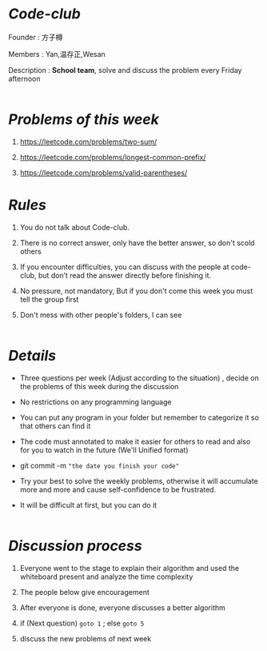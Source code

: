 # <Strong>_Code-club_</Strong>

Founder : 方子樽

Members : Yan,温存正,Wesan

Description : <Strong>School team</Strong>, solve and discuss the problem every Friday afternoon
<br  />
<br  />

# <Strong>_Problems of this week_</Strong>

1. https://leetcode.com/problems/two-sum/

2. https://leetcode.com/problems/longest-common-prefix/

3. https://leetcode.com/problems/valid-parentheses/

# <Strong>_Rules_</Strong>

1. You do not talk about Code-club.

2. There is no correct answer, only have the better answer, so don't scold others

3. If you encounter difficulties, you can discuss with the people at code-club, but don’t read the answer directly before finishing it.

4. No pressure, not mandatory, But if you don't come this week you must tell the group first

5. Don't mess with other people's folders, I can see
   <br  />
   <br  />

# <Strong>_Details_</Strong>

-   Three questions per week (Adjust according to the situation) , decide on the problems of this week during the discussion

-   No restrictions on any programming language

-   You can put any program in your folder but remember to categorize it so that others can find it

-   The code must annotated to make it easier for others to read and also for you to watch in the future (We'll
    Unified format)

-   git commit -m `"the date you finish your code"`

-   Try your best to solve the weekly problems, otherwise it will accumulate more and more and cause self-confidence to be frustrated.

-   It will be difficult at first, but you can do it
    <br  />
    <br  />

# <Strong>_Discussion process_</Strong>

1. Everyone went to the stage to explain their algorithm and used the whiteboard present and analyze the time complexity

2. The people below give encouragement

3. After everyone is done, everyone discusses a better algorithm

4. if (Next question) `goto 1` ; else `goto 5`

5. discuss the new problems of next week
